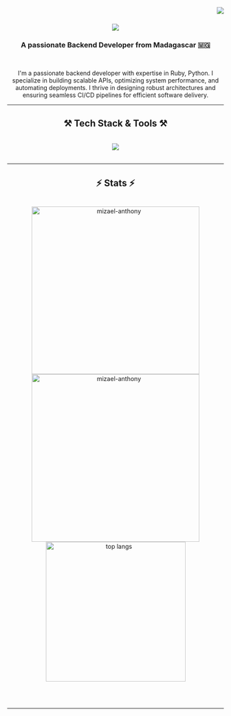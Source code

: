 <img align="right" src="https://visitor-badge.laobi.icu/badge?page_id=salesp07.salesp07" />

<h1 align="center">
    <img src="https://readme-typing-svg.herokuapp.com/?font=boli&size=35&center=true&vCenter=true&width=500&height=70&duration=4000&lines=Hi+There!+👋;+I'm+Mizael+Anthony!;" />
</h1>

<h3 align="center">A passionate Backend Developer from Madagascar 🇲🇬</h3>

<br/>

<div align="center">
 
I'm a passionate backend developer with expertise in Ruby, Python. I specialize in building scalable APIs, optimizing system performance, and automating deployments. I thrive in designing robust architectures and ensuring seamless CI/CD pipelines for efficient software delivery.

 </div>

 <hr/>
 
<h2 align="center">⚒️ Tech Stack & Tools ⚒️</h2>
<br/>
<div align="center">
    <img src="https://go-skill-icons.vercel.app/api/icons?i=py,ruby,django,rails,react,htmx,postgresql,redis,git,linux,docker,notion" />
</div>

<br/>
<hr/>

<h2 align="center">⚡ Stats ⚡</h2>
<br>
<div align=center>
  <img width=390 src="https://github-readme-streak-stats-salesp07.vercel.app/?user=mizael-anthony&count_private=true&theme=react&border_radius=10" alt="mizael-anthony"/>
  <img width=390 src="https://github-readme-stats-salesp07.vercel.app/api?username=mizael-anthony&count_private=true&show_icons=true&theme=react&rank_icon=github&border_radius=10" alt="mizael-anthony" />
  <img width=325 align="center" src="https://github-readme-stats.vercel.app/api/top-langs?username=mizael-anthony&langs_count=4&layout=compact&theme=react&border_radius=10&size_weight=0.5&count_weight=0.5" alt="top langs" />
    
</div>

<br/><br/>

<hr/>

<br/>
